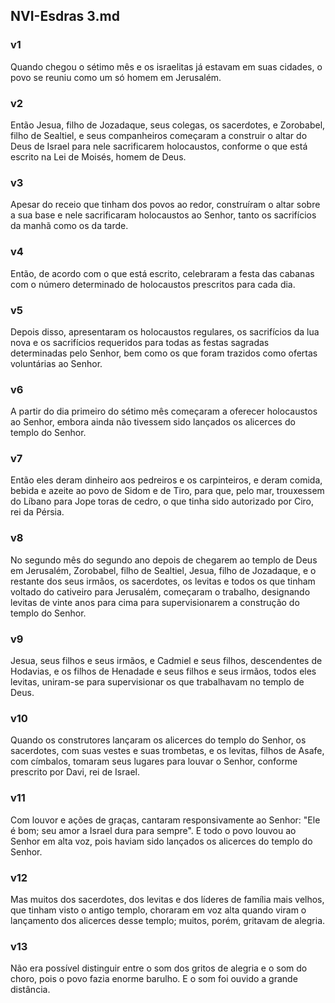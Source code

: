 ## NVI-Esdras 3.md
### v1
 Quando chegou o sétimo mês e os israelitas já estavam em suas cidades, o povo se reuniu como um só homem em Jerusalém.
### v2
 Então Jesua, filho de Jozadaque, seus colegas, os sacerdotes, e Zorobabel, filho de Sealtiel, e seus companheiros começaram a construir o altar do Deus de Israel para nele sacrificarem holocaustos, conforme o que está escrito na Lei de Moisés, homem de Deus.
### v3
 Apesar do receio que tinham dos povos ao redor, construíram o altar sobre a sua base e nele sacrificaram holocaustos ao Senhor, tanto os sacrifícios da manhã como os da tarde.
### v4
 Então, de acordo com o que está escrito, celebraram a festa das cabanas com o número determinado de holocaustos prescritos para cada dia.
### v5
 Depois disso, apresentaram os holocaustos regulares, os sacrifícios da lua nova e os sacrifícios requeridos para todas as festas sagradas determinadas pelo Senhor, bem como os que foram trazidos como ofertas voluntárias ao Senhor.
### v6
 A partir do dia primeiro do sétimo mês começaram a oferecer holocaustos ao Senhor, embora ainda não tivessem sido lançados os alicerces do templo do Senhor.
### v7
 Então eles deram dinheiro aos pedreiros e os carpinteiros, e deram comida, bebida e azeite ao povo de Sidom e de Tiro, para que, pelo mar, trouxessem do Líbano para Jope toras de cedro, o que tinha sido autorizado por Ciro, rei da Pérsia.
### v8
 No segundo mês do segundo ano depois de chegarem ao templo de Deus em Jerusalém, Zorobabel, filho de Sealtiel, Jesua, filho de Jozadaque, e o restante dos seus irmãos, os sacerdotes, os levitas e todos os que tinham voltado do cativeiro para Jerusalém, começaram o trabalho, designando levitas de vinte anos para cima para supervisionarem a construção do templo do Senhor.
### v9
 Jesua, seus filhos e seus irmãos, e Cadmiel e seus filhos, descendentes de Hodavias, e os filhos de Henadade e seus filhos e seus irmãos, todos eles levitas, uniram-se para supervisionar os que trabalhavam no templo de Deus.
### v10
 Quando os construtores lançaram os alicerces do templo do Senhor, os sacerdotes, com suas vestes e suas trombetas, e os levitas, filhos de Asafe, com címbalos, tomaram seus lugares para louvar o Senhor, conforme prescrito por Davi, rei de Israel.
### v11
 Com louvor e ações de graças, cantaram responsivamente ao Senhor: "Ele é bom; seu amor a Israel dura para sempre". E todo o povo louvou ao Senhor em alta voz, pois haviam sido lançados os alicerces do templo do Senhor.
### v12
 Mas muitos dos sacerdotes, dos levitas e dos líderes de família mais velhos, que tinham visto o antigo templo, choraram em voz alta quando viram o lançamento dos alicerces desse templo; muitos, porém, gritavam de alegria.
### v13
 Não era possível distinguir entre o som dos gritos de alegria e o som do choro, pois o povo fazia enorme barulho. E o som foi ouvido a grande distância.
